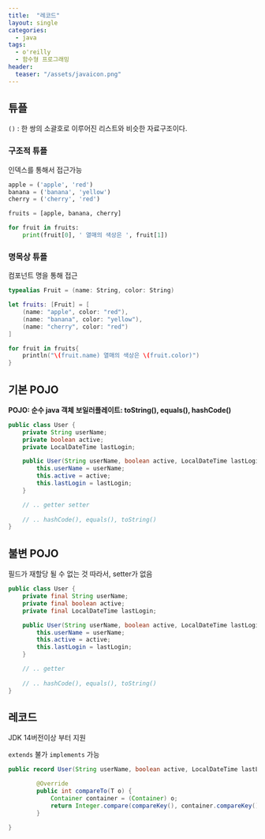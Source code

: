 ```yaml
---
title:  "레코드"
layout: single
categories:
  - java
tags:
  - o'reilly
  - 함수형 프로그래밍
header:
  teaser: "/assets/javaicon.png"
---
```


## 튜플
`()` : 한 쌍의 소괄호로 이루어진 리스트와 비슷한 자료구조이다.

### 구조적 튜플
인덱스를 통해서 접근가능

```python
apple = ('apple', 'red')
banana = ('banana', 'yellow')
cherry = ('cherry', 'red')

fruits = [apple, banana, cherry]

for fruit in fruits:
    print(fruit[0], ' 열매의 색상은 ', fruit[1]) 
```

### 명목상 튜플
컴포넌트 명을 통해 접근

```swift
typealias Fruit = (name: String, color: String)

let fruits: [Fruit] = [
    (name: "apple", color: "red"),
    (name: "banana", color: "yellow"),
    (name: "cherry", color: "red")
]

for fruit in fruits{
    println("\(fruit.name) 열매의 색상은 \(fruit.color)")
}
```

## 기본 POJO
**POJO: 순수 java 객체**
**보일러플레이트: toString(), equals(), hashCode()**

```java
public class User {
    private String userName;
    private boolean active;
    private LocalDateTime lastLogin;

    public User(String userName, boolean active, LocalDateTime lastLogin){
        this.userName = userName;
        this.active = active;
        this.lastLogin = lastLogin;
    }

    // .. getter setter
    
    // .. hashCode(), equals(), toString()
}
```

## 불변 POJO
필드가 재할당 될 수 없는 것 따라서, setter가 없음

```java
public class User {
    private final String userName;
    private final boolean active;
    private final LocalDateTime lastLogin;

    public User(String userName, boolean active, LocalDateTime lastLogin){
        this.userName = userName;
        this.active = active;
        this.lastLogin = lastLogin;
    }

    // .. getter
    
    // .. hashCode(), equals(), toString()
}
```

## 레코드
JDK 14버전이상 부터 지원

`extends` 불가 `implements` 가능

```java
public record User(String userName, boolean active, LocalDateTime lastLogin, int compareKey) implements Comparable<T> {

		@Override
		public int compareTo(T o) {
			Container container = (Container) o;
            return Integer.compare(compareKey(), container.compareKey());
		}

}
```



